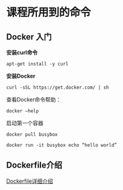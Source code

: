# 课程所用到的命令

## Docker 入门

**安装curl命令**

`apt-get install -y curl`

**安装Docker**

`curl -sSL https://get.docker.com/ | sh`

查看Docker命令帮助：

`docker —help`

启动第一个容器

`docker pull busybox`

`docker run -it busybox echo “hello world”`


## Dockerfile介绍

[Dockerfile详细介绍](http://t.cn/RU7Jlbf)

